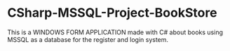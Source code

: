 # CSharp-MSSQL-Project-BookStore
This is a WINDOWS FORM APPLICATION made with C# about books using MSSQL as a database for the register and login system.
